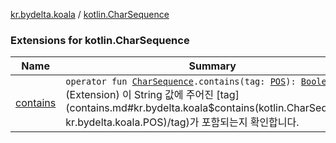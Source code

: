 [kr.bydelta.koala](../index.md) / [kotlin.CharSequence](./index.md)

### Extensions for kotlin.CharSequence

| Name | Summary |
|---|---|
| [contains](contains.md) | `operator fun `[`CharSequence`](https://kotlinlang.org/api/latest/jvm/stdlib/kotlin/-char-sequence/index.html)`.contains(tag: `[`POS`](../-p-o-s/index.md)`): `[`Boolean`](https://kotlinlang.org/api/latest/jvm/stdlib/kotlin/-boolean/index.html)<br>(Extension) 이 String 값에 주어진 [tag](contains.md#kr.bydelta.koala$contains(kotlin.CharSequence, kr.bydelta.koala.POS)/tag)가 포함되는지 확인합니다. |
